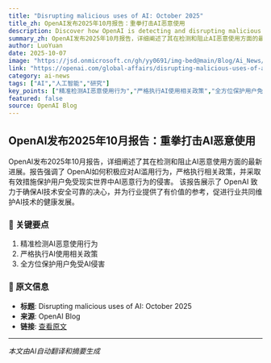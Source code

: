```yaml
---
title: "Disrupting malicious uses of AI: October 2025"
title_zh: OpenAI发布2025年10月报告：重拳打击AI恶意使用
description: Discover how OpenAI is detecting and disrupting malicious uses of AI in our October 2025 report. Learn how we’re countering misuse, enforcing policies, and protecting users from real-world harms.
summary_zh: OpenAI发布2025年10月报告，详细阐述了其在检测和阻止AI恶意使用方面的最新进展。报告强调了 OpenAI如何积极应对AI滥用行为，严格执行相关政策，并采取有效措施保护用户免受现实世界中AI恶意行为的侵害。 该报告展示了 OpenAI 致力于确保AI技术安全可靠的决心，并为行业提供了有价值的参考，促进行业共同维护AI技术的健康发展。
author: LuoYuan
date: 2025-10-07
image: "https://jsd.onmicrosoft.cn/gh/yy0691/img-bed@main/Blog/Ai_News/default.jpg"
link: "https://openai.com/global-affairs/disrupting-malicious-uses-of-ai-october-2025"
category: ai-news
tags: ["AI","人工智能","研究"]
key_points: ["精准检测AI恶意使用行为","严格执行AI使用相关政策","全方位保护用户免受AI侵害"]
featured: false
source: OpenAI Blog
---
```


## OpenAI发布2025年10月报告：重拳打击AI恶意使用

OpenAI发布2025年10月报告，详细阐述了其在检测和阻止AI恶意使用方面的最新进展。报告强调了 OpenAI如何积极应对AI滥用行为，严格执行相关政策，并采取有效措施保护用户免受现实世界中AI恶意行为的侵害。 该报告展示了 OpenAI 致力于确保AI技术安全可靠的决心，并为行业提供了有价值的参考，促进行业共同维护AI技术的健康发展。

### 🔑 关键要点
1. 精准检测AI恶意使用行为
2. 严格执行AI使用相关政策
3. 全方位保护用户免受AI侵害


### 📰 原文信息
- **标题**: Disrupting malicious uses of AI: October 2025
- **来源**: OpenAI Blog
- **链接**: [查看原文](https://openai.com/global-affairs/disrupting-malicious-uses-of-ai-october-2025)

---
*本文由AI自动翻译和摘要生成*
